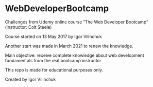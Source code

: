 # WebDeveloperBootcamp

<p>Challenges from Udemy online course "The Web Developer Bootcamp" (instructor: Colt Steele)</p>
<p>Course started on 13 May 2017 by Igor Vilinchuk</p>
<p>Another start was made in March 2021 to renew the knowledge.</p>
<p>Main objective: receive complete knowledge about web development fundamentals from the real bootcamp instructor</p>

<p>This repo is made for educational purposes only.</p>
<p>Created by Igor Vilinchuk</p>
